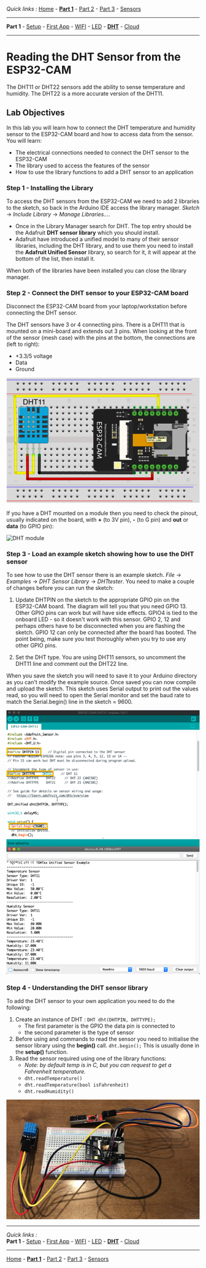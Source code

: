*Quick links :*
[Home](/README.md) - [**Part 1**](../part1/README.md) - [Part 2](../part2/README.md) - [Part 3](../part3/README.md) - [Sensors](/en/sensors/README.md)
***
**Part 1** - [Setup](PREREQ.md) - [First App](FIRSTAPP.md) - [WIFI](WIFI.md) - [LED](LED.md) - [**DHT**](DHT.md) - [Cloud](IOTCLOUD.md)
***

# Reading the DHT Sensor from the ESP32-CAM

The DHT11 or DHT22 sensors add the ability to sense temperature and humidity.  The DHT22 is a more accurate version of the DHT11.

## Lab Objectives

In this lab you will learn how to connect the DHT temperature and humidity sensor to the ESP32-CAM board and how to access data from the sensor.  You will learn:

- The electrical connections needed to connect the DHT sensor to the ESP32-CAM
- The library used to access the features of the sensor
- How to use the library functions to add a DHT sensor to an application

### Step 1 - Installing the Library

To access the DHT sensors from the ESP32-CAM we need to add 2 libraries to the sketch, so back in the Arduino IDE access the library manager.  *Sketch* -> *Include Library* -> *Manage Libraries...*.  

- Once in the Library Manager search for DHT.  The top entry should be the Adafruit **DHT sensor library** which you should install.
- Adafruit have introduced a unified model to many of their sensor libraries, including the DHT library, and to use them you need to install the **Adafruit Unified Sensor** library, so search for it, it will appear at the bottom of the list, then install it.

When both of the libraries have been installed you can close the library manager.

### Step 2 - Connect the DHT sensor to your ESP32-CAM board

Disconnect the ESP32-CAM board from your laptop/workstation before connecting the DHT sensor.

The DHT sensors have 3 or 4 connecting pins.  There is a DHT11 that is mounted on a mini-board and extends out 3 pins.  When looking at the front of the sensor (mesh case) with the pins at the bottom, the connections are (left to right):

- +3.3/5 voltage
- Data
- Ground

![ESP32-CAM DHT Wiring](../images/ESP32-CAM+DHT11.png)

If you have a DHT mounted on a module then you need to check the pinout, usually indicated on the board, with **+** (to 3V pin), **-** (to G pin) and **out** or **data** (to GPIO pin):

![DHT module](../images/DHTmodule.png)

### Step 3 - Load an example sketch showing how to use the DHT sensor

To see how to use the DHT sensor there is an example sketch.  *File* -> *Examples* -> *DHT Sensor Library* -> *DHTtester*.  You need to make a couple of changes before you can run the sketch:

1. Update DHTPIN on the sketch to the appropriate GPIO pin on the ESP32-CAM board.  The diagram will tell you that you need GPIO 13.  Other GPIO pins can work but will have side effects.  GPIO4 is tied to the onboard LED - so it doesn't work with this sensor.  GPIO 2, 12 and perhaps others have to be disconnected when you are flashing the sketch.  GPIO 12 can only be connected after the board has booted.  The point being, make sure you test thoroughly when you try to use any other GPIO pins.

2. Set the DHT type.  You are using DHT11 sensors, so uncomment the DHT11 line and comment out the DHT22 line.

When you save the sketch you will need to save it to your Arduino directory as you can't modify the example source.  Once saved you can now compile and upload the sketch.  This sketch uses Serial output to print out the values read, so you will need to open the Serial monitor and set the baud rate to match the Serial.begin() line in the sketch = 9600.

![DHT module](../images/DHT-Sketch.png)

### Step 4 - Understanding the DHT sensor library

To add the DHT sensor to your own application you need to do the following:

1. Create an instance of DHT : `DHT dht(DHTPIN, DHTTYPE);`
    - The first parameter is the GPIO the data pin is connected to
    - the second parameter is the type of sensor
2. Before using and commands to read the sensor you need to initialise the sensor library using the **begin()** call.  `dht.begin();`  This is usually done in the **setup()** function.
3. Read the sensor required using one of the library functions:
    - *Note: by default temp is in C, but you can request to get a Fahrenheit temperature.*
    - `dht.readTemperature()`
    - `dht.readTemperature(bool isFahrenheit)`
    - `dht.readHumidity()`

![ESP32-CAM DHT Wiring](../images/ESP32-CAM-DHT11-finished.png)
***
*Quick links :*  
**Part 1** - [Setup](PREREQ.md) - [First App](FIRSTAPP.md) - [WIFI](WIFI.md) - [LED](LED.md) - [**DHT**](DHT.md) - [Cloud](IOTCLOUD.md)
***
[Home](/README.md) - [**Part 1**](../part1/README.md) - [Part 2](../part2/README.md) - [Part 3](../part3/README.md) - [Sensors](/en/sensors/README.md)
